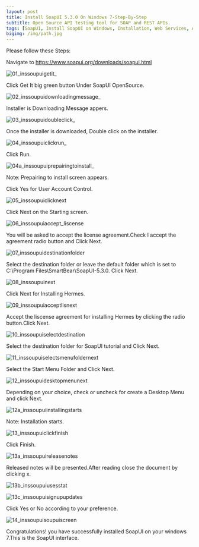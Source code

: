 ```yaml
---
layout: post
title: Install SoapUI 5.3.0 On Windows 7-Step-By-Step
subtitle: Open Source API testing tool for SOAP and REST APIs.
tags: [SoapUI, Install SoapUI on Windows, Installation, Web Services, API ]
bigimg: /img/path.jpg
---
```


Please follow these Steps:

Navigate to https://www.soapui.org/downloads/soapui.html

   ![01_inssoupuigetit_](https://cloud.githubusercontent.com/assets/10678180/22627757/083d362c-eb8e-11e6-83a5-2d0487d204e4.png)

Click Get It big green button Under SoapUI OpenSource.

   ![02_inssoupuidownloadingmessage_](https://cloud.githubusercontent.com/assets/10678180/22627756/083cd4b6-eb8e-11e6-81b5-d0092643a683.png)

Installer is Downloading Message appers.

   ![03_inssoupuidoubleclick_](https://cloud.githubusercontent.com/assets/10678180/22627758/083e5bba-eb8e-11e6-9807-e71c0610393e.png)

Once the installer is downloaded, Double click on the installer.

   ![04_inssoupuiclickrun_](https://cloud.githubusercontent.com/assets/10678180/22627760/083ec46a-eb8e-11e6-9fc7-a296653daf44.png)

Click Run.

   ![04a_inssoupuiprepairingtoinstall_](https://cloud.githubusercontent.com/assets/10678180/22627759/083e67cc-eb8e-11e6-9539-78bbc2109c3c.png)

Note: Prepairing to install screen appears.

Click Yes for User Account Control.

   ![05_inssoupuiclicknext](https://cloud.githubusercontent.com/assets/10678180/22627761/083fc82e-eb8e-11e6-8816-3ceda08fa7fa.png)

Click Next on the Starting screen.

   ![06_inssoupuiaccept_liscense](https://cloud.githubusercontent.com/assets/10678180/22627763/084c50e4-eb8e-11e6-8a2e-9ec79b7c08b6.png)

You will be asked to accept the license agreement.Check I accept the agreement radio button and Click Next.

   ![07_inssoupuidestinationfolder](https://cloud.githubusercontent.com/assets/10678180/22627762/084c45ae-eb8e-11e6-976f-4d819ddfa7e2.png)

Select the destination folder or leave the default folder which is set to C:\Program Files\SmartBear\SoapUI-5.3.0. Click Next.

   ![08_inssoupuinext](https://cloud.githubusercontent.com/assets/10678180/22627765/084ccac4-eb8e-11e6-86f4-992cb9db1d47.png)

Click Next for Installing Hermes.

   ![09_inssoupuiacceptlisnext](https://cloud.githubusercontent.com/assets/10678180/22627764/084cc90c-eb8e-11e6-9d67-9a8e04df7a29.png)

Accept the liscense agreement for installing Hermes by clicking the radio button.Click Next.

   ![10_inssoupuiselectdestination](https://cloud.githubusercontent.com/assets/10678180/22627766/084d4f1c-eb8e-11e6-8536-5feb5992f292.png)

Select the destination folder for SoapUI tutorial and Click Next.

   ![11_inssoupuiselectsmenufoldernext](https://cloud.githubusercontent.com/assets/10678180/22627767/084d9ad0-eb8e-11e6-8c4e-08971d255793.png)

Select the Start Menu Folder and Click Next.

   ![12_inssoupuidesktopmenunext](https://cloud.githubusercontent.com/assets/10678180/22627769/085baf3a-eb8e-11e6-96cc-dc4ae7f4fa6c.png)

Depending on your choice, check or uncheck for create a Desktop Menu and click Next.

   ![12a_inssoupuiinstallingstarts](https://cloud.githubusercontent.com/assets/10678180/22627768/085b9ea0-eb8e-11e6-8525-85dd954e869e.png)

Note: Installation starts.

   ![13_inssoupuiclickfinish](https://cloud.githubusercontent.com/assets/10678180/22627770/085ca782-eb8e-11e6-9c15-be4f581590fc.png)

Click Finish.


   ![13a_inssoupuireleasenotes](https://cloud.githubusercontent.com/assets/10678180/22627771/085d1ee2-eb8e-11e6-87ae-1359cccb1ca7.png)

Released notes will be presented.After reading close the document by clicking x.

   ![13b_inssoupuiusesstat](https://cloud.githubusercontent.com/assets/10678180/22627772/085dd512-eb8e-11e6-81df-ef15e4374514.png)
   
   ![13c_inssoupuisignupupdates](https://cloud.githubusercontent.com/assets/10678180/22627773/085dfa9c-eb8e-11e6-8273-85f3de64aae5.png)

Click Yes or No according to your preference.

   ![14_inssoupuisoupuiscreen](https://cloud.githubusercontent.com/assets/10678180/22627774/0869f216-eb8e-11e6-8dc9-4b20b2b89689.png)

Congratulations! you have successfully installed SoapUI on your windows 7.This is the SoapUI interface.
